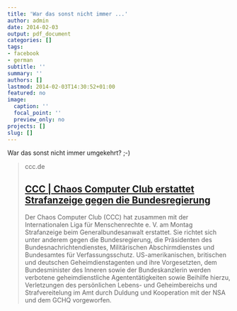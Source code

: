 ```yaml
---
title: 'War das sonst nicht immer ...'
author: admin
date: 2014-02-03
output: pdf_document
categories: []
tags:
- facebook
- german
subtitle: ''
summary: ''
authors: []
lastmod: 2014-02-03T14:30:52+01:00
featured: no
image:
  caption: ''
  focal_point: ''
  preview_only: no
projects: []
slug: []
---
```

War das sonst nicht immer umgekehrt? ;-)
> ccc.de
> ## [CCC | Chaos Computer Club erstattet Strafanzeige gegen die Bundesregierung](http://ccc.de/de/updates/2014/complaint)
>
>Der Chaos Computer Club (CCC) hat zusammen mit der Internationalen Liga für Menschenrechte e. V. am Montag Strafanzeige beim Generalbundesanwalt erstattet. Sie richtet sich unter anderem gegen die Bundesregierung, die Präsidenten des Bundesnachrichtendienstes, Militärischen Abschirmdienstes und Bundesamtes für Verfassungsschutz. US-amerikanischen, britischen und deutschen Geheimdienstagenten und ihre Vorgesetzten, dem Bundesminister des Inneren sowie der Bundeskanzlerin werden verbotene geheimdienstliche Agententätigkeiten sowie Beihilfe hierzu, Verletzungen des persönlichen Lebens- und Geheimbereichs und Strafvereitelung im Amt durch Duldung und Kooperation mit der NSA und dem GCHQ vorgeworfen.

